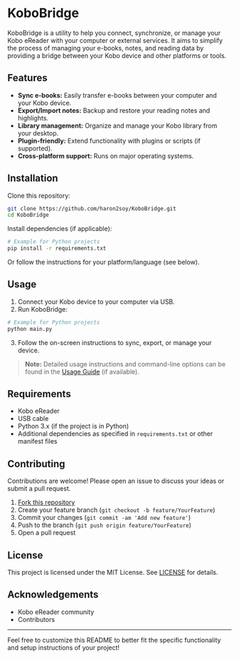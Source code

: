 # KoboBridge

KoboBridge is a utility to help you connect, synchronize, or manage your Kobo eReader with your computer or external services. It aims to simplify the process of managing your e-books, notes, and reading data by providing a bridge between your Kobo device and other platforms or tools.

## Features

- **Sync e-books:** Easily transfer e-books between your computer and your Kobo device.
- **Export/Import notes:** Backup and restore your reading notes and highlights.
- **Library management:** Organize and manage your Kobo library from your desktop.
- **Plugin-friendly:** Extend functionality with plugins or scripts (if supported).
- **Cross-platform support:** Runs on major operating systems.

## Installation

Clone this repository:

```bash
git clone https://github.com/haron2soy/KoboBridge.git
cd KoboBridge
```

Install dependencies (if applicable):

```bash
# Example for Python projects
pip install -r requirements.txt
```

Or follow the instructions for your platform/language (see below).

## Usage

1. Connect your Kobo device to your computer via USB.
2. Run KoboBridge:

```bash
# Example for Python projects
python main.py
```

3. Follow the on-screen instructions to sync, export, or manage your device.

> **Note:** Detailed usage instructions and command-line options can be found in the [Usage Guide](./docs/USAGE.md) (if available).

## Requirements

- Kobo eReader
- USB cable
- Python 3.x (if the project is in Python)
- Additional dependencies as specified in `requirements.txt` or other manifest files

## Contributing

Contributions are welcome! Please open an issue to discuss your ideas or submit a pull request.

1. [Fork this repository](https://github.com/haron2soy/KoboBridge/fork)
2. Create your feature branch (`git checkout -b feature/YourFeature`)
3. Commit your changes (`git commit -am 'Add new feature'`)
4. Push to the branch (`git push origin feature/YourFeature`)
5. Open a pull request

## License

This project is licensed under the MIT License. See [LICENSE](LICENSE) for details.

## Acknowledgements

- Kobo eReader community
- Contributors

---

Feel free to customize this README to better fit the specific functionality and setup instructions of your project!
